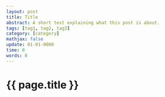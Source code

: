 ```yaml
---
layout: post
title: Title
abstract: A short text explaining what this post is about.
tags: [tag1, tag2, tag3]
category: [category]
mathjax: false
update: 01-01-0000
time: 0
words: 0
---
```


# {{ page.title }}

